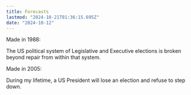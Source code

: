 ```yaml
---
title: Forecasts
lastmod: "2024-10-21T01:36:15.695Z"
date: "2024-10-12"
---
```


Made in 1988:

The US political system of Legislative and Executive elections is broken beyond repair from within that system.

Made in 2005:

During my lifetime, a US President will lose an election and refuse to step down.
